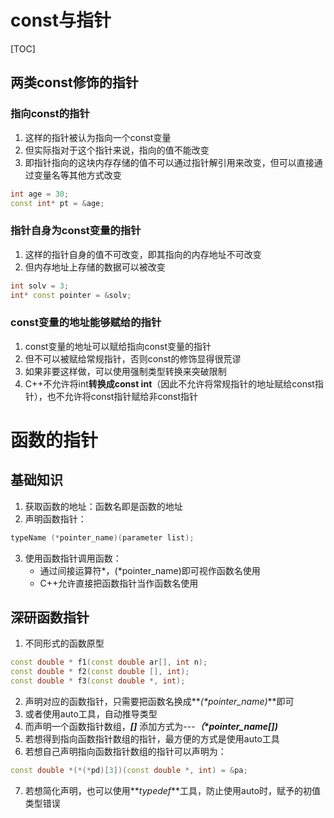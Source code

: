 # const与指针
[TOC]
## 两类const修饰的指针
### 指向const的指针

1. 这样的指针被认为指向一个const变量
2. 但实际指对于这个指针来说，指向的值不能改变
3. 即指针指向的这块内存存储的值不可以通过指针解引用来改变，但可以直接通过变量名等其他方式改变
```cpp
int age = 30;
const int* pt = &age;
```
### 指针自身为const变量的指针

1. 这样的指针自身的值不可改变，即其指向的内存地址不可改变
2. 但内存地址上存储的数据可以被改变
```cpp
int solv = 3;
int* const pointer = &solv;
```
### const变量的地址能够赋给的指针

1. const变量的地址可以赋给指向const变量的指针
2. 但不可以被赋给常规指针，否则const的修饰显得很荒谬
3. 如果非要这样做，可以使用强制类型转换来突破限制
4. C++不允许将int**转换成const int**（因此不允许将常规指针的地址赋给const指针），也不允许将const指针赋给非const指针

# 函数的指针
## 基础知识

1. 获取函数的地址：函数名即是函数的地址
2. 声明函数指针：
```cpp
typeName (*pointer_name)(parameter list);
```

3. 使用函数指针调用函数：
   - 通过间接运算符*，(*pointer_name)即可视作函数名使用
   - C++允许直接把函数指针当作函数名使用
## 深研函数指针

1. 不同形式的函数原型
```cpp
const double * f1(const double ar[], int n);
const double * f2(const double [], int);
const double * f3(const double *, int);
```

2. 声明对应的函数指针，只需要把函数名换成**_(*pointer_name)_**即可
3. 或者使用auto工具，自动推导类型
4. 而声明一个函数指针数组，**_[]_** 添加方式为---**_（*pointer_name[])_**
5. 若想得到指向函数指针数组的指针，最方便的方式是使用auto工具
6. 若想自己声明指向函数指针数组的指针可以声明为：
```cpp
const double *(*(*pd)[3])(const double *, int) = &pa;
```

7. 若想简化声明，也可以使用**_typedef_**工具，防止使用auto时，赋予的初值类型错误

